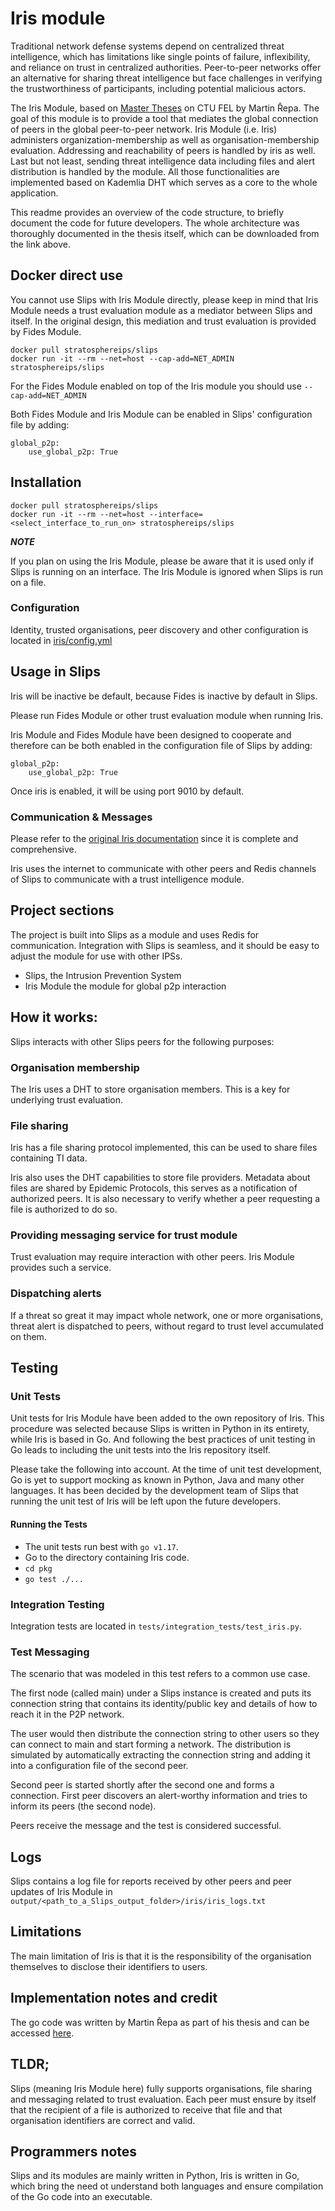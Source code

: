# Iris module

Traditional network defense systems depend on centralized threat intelligence,
which has limitations like single points of failure, inflexibility, and
reliance on trust in centralized authorities. Peer-to-peer networks offer
an alternative for sharing threat intelligence but face challenges in verifying
the trustworthiness of participants, including potential malicious actors.

The Iris Module, based on [Master Theses](https://github.com/stratosphereips/iris)
on CTU FEL by Martin Řepa. The goal of this module is to provide a tool that
mediates the global connection of peers in the global peer-to-peer network. Iris
Module (i.e. Iris) administers organization-membership as well as
organisation-membership evaluation. Addressing and reachability of peers is
handled by iris as well. Last but not least, sending threat intelligence data
including files and alert distribution is handled by the module.
All those functionalities are implemented based on Kademlia DHT which serves as
a core to the whole application.

This readme provides an overview of the code structure, to briefly
document the code for future developers. The whole architecture was
thoroughly documented in the thesis itself, which can be downloaded from the
link above.

## Docker direct use
You cannot use Slips with Iris Module directly, please keep in mind that Iris
Module needs a trust evaluation module as a mediator between Slips and itself.
In the original design, this mediation and trust evaluation is
provided by Fides Module.

```
docker pull stratosphereips/slips
docker run -it --rm --net=host --cap-add=NET_ADMIN stratosphereips/slips
```

For the Fides Module enabled on top of the Iris module you should use ```--cap-add=NET_ADMIN```

Both Fides Module and Iris Module can be enabled in Slips' configuration file by adding:

    global_p2p:
        use_global_p2p: True

## Installation

```
docker pull stratosphereips/slips
docker run -it --rm --net=host --interface=<select_interface_to_run_on> stratosphereips/slips
```
***NOTE***

If you plan on using the Iris Module, please be aware that it is used only
if Slips is running on an interface. The Iris Module is ignored when Slips is run on a file.

### Configuration
Identity, trusted organisations, peer discovery and other configuration is located in [iris/config.yml](https://github.com/stratosphereips/iris/blob/main/config.yaml)

## Usage in Slips

Iris will be inactive be default, because Fides is inactive by default in Slips.

Please run Fides Module or other trust evaluation module when running Iris.

Iris Module and Fides Module have been designed to cooperate and
therefore can be both enabled in the configuration file of Slips by adding:

    global_p2p:
        use_global_p2p: True

Once iris is enabled, it will be using port 9010 by default.

### **Communication & Messages**

Please refer to the [original Iris documentation](https://github.com/stratosphereips/iris/tree/main/docs) since it is complete and comprehensive.

Iris uses the internet to communicate with other peers and Redis channels of Slips to communicate with a trust intelligence module.

## Project sections

The project is built into Slips as a module and uses Redis for communication. Integration with Slips
is seamless, and it should be easy to adjust the module for use with other IPSs.

 - Slips, the Intrusion Prevention System
 - Iris Module the module for global p2p interaction


## How it works:

Slips interacts with other Slips peers for the following purposes:

### Organisation membership

The Iris uses a DHT to store organisation members. This is a key for underlying
trust evaluation.

### File sharing

Iris has a file sharing protocol implemented, this can be used to share files containing TI data.

Iris also uses the DHT capabilities to store file providers. Metadata about files are shared by Epidemic Protocols, this serves as a notification of authorized peers.
It is also necessary to verify whether a peer requesting a file is authorized to do so.

### Providing messaging service for trust module

Trust evaluation may require interaction with other peers. Iris Module provides such a service.

### Dispatching alerts

If a threat so great it may impact whole network, one or more organisations, threat alert is
dispatched to peers, without regard to trust level accumulated on them.

<!--### Answering and receiving requests form global P2P network
-->
## Testing

### Unit Tests
Unit tests for Iris Module have been added to the own repository of Iris. This procedure was selected because
Slips is written in Python in its entirety, while Iris is based in Go. And following the best practices of
unit testing in Go leads to including the unit tests into the Iris repository itself.

Please take the following into account. At the time of unit test development,
Go is yet to support mocking as known in Python, Java and many other languages.
It has been decided by the development team of Slips that running the unit test of Iris
will be left upon the future developers.

#### Running the Tests
* The unit tests run best with ```go v1.17```.
* Go to the directory containing Iris code.
* ```cd pkg```
* ```go test ./...```

### Integration Testing
Integration tests are located in ```tests/integration_tests/test_iris.py```.

### Test Messaging
The scenario that was modeled in this test refers to a common use case.

The first node (called main) under a Slips instance is created and puts its
connection string that contains its identity/public key and details of how to reach it
in the P2P network.

The user would then distribute the connection string to other users so they can connect to main
and start forming a network. The distribution is simulated by automatically extracting the connection
string and adding it into a configuration file of the second peer.

Second peer is started shortly after the second one and forms a connection. First peer
discovers an alert-worthy information and tries to inform its peers (the second node).

Peers receive the message and the test is considered successful.

## Logs

Slips contains a log file for reports received by other peers and peer updates of Iris Module in
```output/<path_to_a_Slips_output_folder>/iris/iris_logs.txt```

## Limitations

The main limitation of Iris is that it is the responsibility of the organisation themselves to disclose their
identifiers to users.

## Implementation notes and credit
The go code was written by Martin Řepa as part of his thesis and can be accessed [here](https://github.com/stratosphereips/iris/tree/main).


## TLDR;

Slips (meaning Iris Module here) fully supports organisations, file sharing and messaging related to trust evaluation.
Each peer must ensure by itself that the recipient of a file is authorized to receive that file and that
organisation identifiers are correct and valid.

## Programmers notes

Slips and its modules are mainly written in Python, Iris is written in Go, which bring the need ot understand both languages and
ensure compilation of the Go code into an executable.
